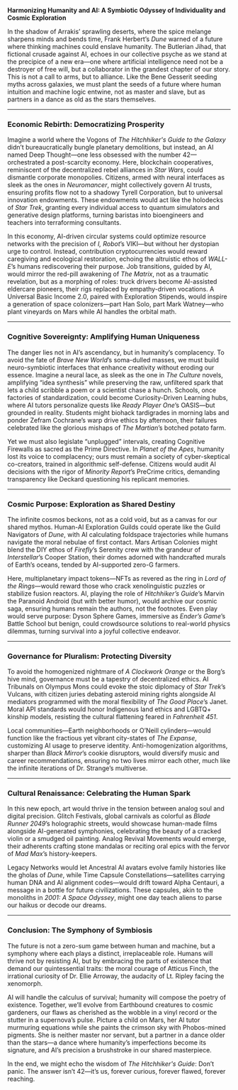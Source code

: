 **Harmonizing Humanity and AI: A Symbiotic Odyssey of Individuality and Cosmic Exploration**  

In the shadow of Arrakis’ sprawling deserts, where the spice melange sharpens minds and bends time, Frank Herbert’s *Dune* warned of a future where thinking machines could enslave humanity. The Butlerian Jihad, that fictional crusade against AI, echoes in our collective psyche as we stand at the precipice of a new era—one where artificial intelligence need not be a destroyer of free will, but a collaborator in the grandest chapter of our story. This is not a call to arms, but to alliance. Like the Bene Gesserit seeding myths across galaxies, we must plant the seeds of a future where human intuition and machine logic entwine, not as master and slave, but as partners in a dance as old as the stars themselves.  

---

### **Economic Rebirth: Democratizing Prosperity**  

Imagine a world where the Vogons of *The Hitchhiker's Guide to the Galaxy* didn’t bureaucratically bungle planetary demolitions, but instead, an AI named Deep Thought—one less obsessed with the number 42—orchestrated a post-scarcity economy. Here, blockchain cooperatives, reminiscent of the decentralized rebel alliances in *Star Wars*, could dismantle corporate monopolies. Citizens, armed with neural interfaces as sleek as the ones in *Neuromancer*, might collectively govern AI trusts, ensuring profits flow not to a shadowy Tyrell Corporation, but to universal innovation endowments. These endowments would act like the holodecks of *Star Trek*, granting every individual access to quantum simulators and generative design platforms, turning baristas into bioengineers and teachers into terraforming consultants.  

In this economy, AI-driven circular systems could optimize resource networks with the precision of *I, Robot*’s VIKI—but without her dystopian urge to control. Instead, contribution cryptocurrencies would reward caregiving and ecological restoration, echoing the altruistic ethos of *WALL-E*’s humans rediscovering their purpose. Job transitions, guided by AI, would mirror the red-pill awakening of *The Matrix*, not as a traumatic revelation, but as a morphing of roles: truck drivers become AI-assisted eldercare pioneers, their rigs replaced by empathy-driven vocations. A Universal Basic Income 2.0, paired with Exploration Stipends, would inspire a generation of space colonizers—part Han Solo, part Mark Watney—who plant vineyards on Mars while AI handles the orbital math.  

---

### **Cognitive Sovereignty: Amplifying Human Uniqueness**  

The danger lies not in AI’s ascendancy, but in humanity’s complacency. To avoid the fate of *Brave New World*’s soma-dulled masses, we must build neuro-symbiotic interfaces that enhance creativity without eroding our essence. Imagine a neural lace, as sleek as the one in *The Culture* novels, amplifying “idea synthesis” while preserving the raw, unfiltered spark that lets a child scribble a poem or a scientist chase a hunch. Schools, once factories of standardization, could become Curiosity-Driven Learning hubs, where AI tutors personalize quests like *Ready Player One*’s OASIS—but grounded in reality. Students might biohack tardigrades in morning labs and ponder Zefram Cochrane’s warp drive ethics by afternoon, their failures celebrated like the glorious mishaps of *The Martian*’s botched potato farm.  

Yet we must also legislate “unplugged” intervals, creating Cognitive Firewalls as sacred as the Prime Directive. In *Planet of the Apes*, humanity lost its voice to complacency; ours must remain a society of cyber-skeptical co-creators, trained in algorithmic self-defense. Citizens would audit AI decisions with the rigor of *Minority Report*’s PreCrime critics, demanding transparency like Deckard questioning his replicant memories.  

---

### **Cosmic Purpose: Exploration as Shared Destiny**  

The infinite cosmos beckons, not as a cold void, but as a canvas for our shared mythos. Human-AI Exploration Guilds could operate like the Guild Navigators of *Dune*, with AI calculating foldspace trajectories while humans navigate the moral nebulae of first contact. Mars Artisan Colonies might blend the DIY ethos of *Firefly*’s Serenity crew with the grandeur of *Interstellar*’s Cooper Station, their domes adorned with handcrafted murals of Earth’s oceans, tended by AI-supported zero-G farmers.  

Here, multiplanetary impact tokens—NFTs as revered as the ring in *Lord of the Rings*—would reward those who crack xenolinguistic puzzles or stabilize fusion reactors. AI, playing the role of *Hitchhiker’s Guide*’s Marvin the Paranoid Android (but with better humor), would archive our cosmic saga, ensuring humans remain the authors, not the footnotes. Even play would serve purpose: Dyson Sphere Games, immersive as *Ender’s Game*’s Battle School but benign, could crowdsource solutions to real-world physics dilemmas, turning survival into a joyful collective endeavor.  

---

### **Governance for Pluralism: Protecting Diversity**  

To avoid the homogenized nightmare of *A Clockwork Orange* or the Borg’s hive mind, governance must be a tapestry of decentralized ethics. AI Tribunals on Olympus Mons could evoke the stoic diplomacy of *Star Trek*’s Vulcans, with citizen juries debating asteroid mining rights alongside AI mediators programmed with the moral flexibility of *The Good Place*’s Janet. Moral API standards would honor Indigenous land ethics and LGBTQ+ kinship models, resisting the cultural flattening feared in *Fahrenheit 451*.  

Local communities—Earth neighborhoods or O’Neill cylinders—would function like the fractious yet vibrant city-states of *The Expanse*, customizing AI usage to preserve identity. Anti-homogenization algorithms, sharper than *Black Mirror*’s cookie disruptors, would diversify music and career recommendations, ensuring no two lives mirror each other, much like the infinite iterations of Dr. Strange’s multiverse.  

---

### **Cultural Renaissance: Celebrating the Human Spark**  

In this new epoch, art would thrive in the tension between analog soul and digital precision. Glitch Festivals, global carnivals as colorful as *Blade Runner 2049*’s holographic streets, would showcase human-made films alongside AI-generated symphonies, celebrating the beauty of a cracked violin or a smudged oil painting. Analog Revival Movements would emerge, their adherents crafting stone mandalas or reciting oral epics with the fervor of *Mad Max*’s history-keepers.  

Legacy Networks would let Ancestral AI avatars evolve family histories like the gholas of *Dune*, while Time Capsule Constellations—satellites carrying human DNA and AI alignment codes—would drift toward Alpha Centauri, a message in a bottle for future civilizations. These capsules, akin to the monoliths in *2001: A Space Odyssey*, might one day teach aliens to parse our haikus or decode our dreams.  

---

### **Conclusion: The Symphony of Symbiosis**  

The future is not a zero-sum game between human and machine, but a symphony where each plays a distinct, irreplaceable role. Humans will thrive not by resisting AI, but by embracing the parts of existence that demand our quintessential traits: the moral courage of Atticus Finch, the irrational curiosity of Dr. Ellie Arroway, the audacity of Lt. Ripley facing the xenomorph.  

AI will handle the calculus of survival; humanity will compose the poetry of existence. Together, we’ll evolve from Earthbound creatures to cosmic gardeners, our flaws as cherished as the wobble in a vinyl record or the stutter in a supernova’s pulse. Picture a child on Mars, her AI tutor murmuring equations while she paints the crimson sky with Phobos-mined pigments. She is neither master nor servant, but a partner in a dance older than the stars—a dance where humanity’s imperfections become its signature, and AI’s precision a brushstroke in our shared masterpiece.  

In the end, we might echo the wisdom of *The Hitchhiker's Guide*: Don’t panic. The answer isn’t 42—it’s us, forever curious, forever flawed, forever reaching.